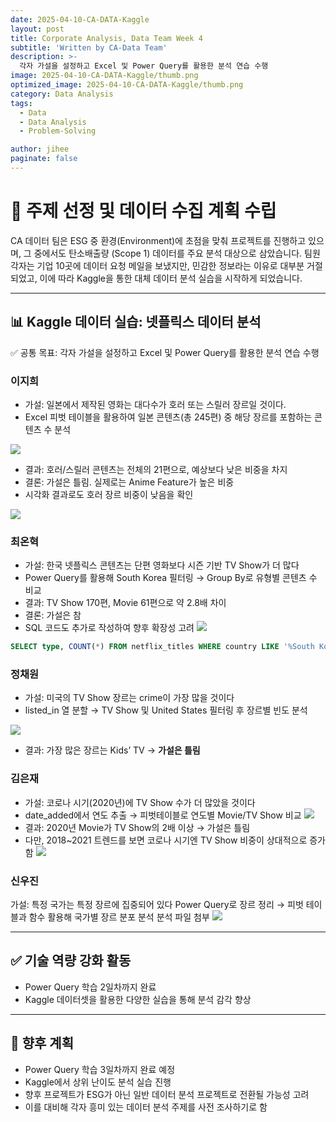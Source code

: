 ```yaml
---
date: 2025-04-10-CA-DATA-Kaggle
layout: post
title: Corporate Analysis, Data Team Week 4
subtitle: 'Written by CA-Data Team'
description: >-
  각자 가설을 설정하고 Excel 및 Power Query를 활용한 분석 연습 수행
image: 2025-04-10-CA-DATA-Kaggle/thumb.png
optimized_image: 2025-04-10-CA-DATA-Kaggle/thumb.png
category: Data Analysis
tags:
  - Data
  - Data Analysis
  - Problem-Solving

author: jihee
paginate: false
---
```


# 📌 주제 선정 및 데이터 수집 계획 수립
CA 데이터 팀은 ESG 중 환경(Environment)에 초점을 맞춰 프로젝트를 진행하고 있으며, 그 중에서도 탄소배출량 (Scope 1) 데이터를 주요 분석 대상으로 삼았습니다. 팀원 각자는 기업 10곳에 데이터 요청 메일을 보냈지만, 민감한 정보라는 이유로 대부분 거절되었고, 이에 따라 Kaggle을 통한 대체 데이터 분석 실습을 시작하게 되었습니다.

---

## 📊 Kaggle 데이터 실습: 넷플릭스 데이터 분석

✅ 공통 목표: 각자 가설을 설정하고 Excel 및 Power Query를 활용한 분석 연습 수행

### 이지희
- 가설: 일본에서 제작된 영화는 대다수가 호러 또는 스릴러 장르일 것이다.
- Excel 피벗 테이블을 활용하여 일본 콘텐츠(총 245편) 중 해당 장르를 포함하는 콘텐츠 수 분석

![]({{site.url}}/assets/img/2025-04-10-CA-DATA-Kaggle/jihee.png)

- 결과: 호러/스릴러 콘텐츠는 전체의 21편으로, 예상보다 낮은 비중을 차지
- 결론: 가설은 틀림. 실제로는 Anime Feature가 높은 비중
- 시각화 결과로도 호러 장르 비중이 낮음을 확인

![]({{site.url}}/assets/img/2025-04-10-CA-DATA-Kaggle/chart.png)

### 최온혁
- 가설: 한국 넷플릭스 콘텐츠는 단편 영화보다 시즌 기반 TV Show가 더 많다
- Power Query를 활용해 South Korea 필터링 → Group By로 유형별 콘텐츠 수 비교
- 결과: TV Show 170편, Movie 61편으로 약 2.8배 차이
- 결론: 가설은 참
- SQL 코드도 추가로 작성하여 향후 확장성 고려
![]({{site.url}}/assets/img/2025-04-10-CA-DATA-Kaggle/onhyuck.png)

```sql
SELECT type, COUNT(*) FROM netflix_titles WHERE country LIKE '%South Korea%' GROUP BY type;
```

### 정채원
- 가설: 미국의 TV Show 장르는 crime이 가장 많을 것이다
- listed_in 열 분할 → TV Show 및 United States 필터링 후 장르별 빈도 분석

![]({{site.url}}/assets/img/2025-04-10-CA-DATA-Kaggle/chaewon.png)
- 결과: 가장 많은 장르는 Kids’ TV → **가설은 틀림**

### 김은재
- 가설: 코로나 시기(2020년)에 TV Show 수가 더 많았을 것이다
- date_added에서 연도 추출 → 피벗테이블로 연도별 Movie/TV Show 비교
![]({{site.url}}/assets/img/2025-04-10-CA-DATA-Kaggle/eunjae.png)
- 결과: 2020년 Movie가 TV Show의 2배 이상 → 가설은 틀림
- 다만, 2018~2021 트렌드를 보면 코로나 시기엔 TV Show 비중이 상대적으로 증가함
![]({{site.url}}/assets/img/2025-04-10-CA-DATA-Kaggle/eunjaeTrend.png)

### 신우진
가설: 특정 국가는 특정 장르에 집중되어 있다
Power Query로 장르 정리 → 피벗 테이블과 함수 활용해 국가별 장르 분포 분석
분석 파일 첨부
![]({{site.url}}/assets/img/2025-04-10-CA-DATA-Kaggle/woojin.png)


---

## ✅ 기술 역량 강화 활동
- Power Query 학습 2일차까지 완료
- Kaggle 데이터셋을 활용한 다양한 실습을 통해 분석 감각 향상

---

## 📌 향후 계획
- Power Query 학습 3일차까지 완료 예정
- Kaggle에서 상위 난이도 분석 실습 진행
- 향후 프로젝트가 ESG가 아닌 일반 데이터 분석 프로젝트로 전환될 가능성 고려
- 이를 대비해 각자 흥미 있는 데이터 분석 주제를 사전 조사하기로 함
